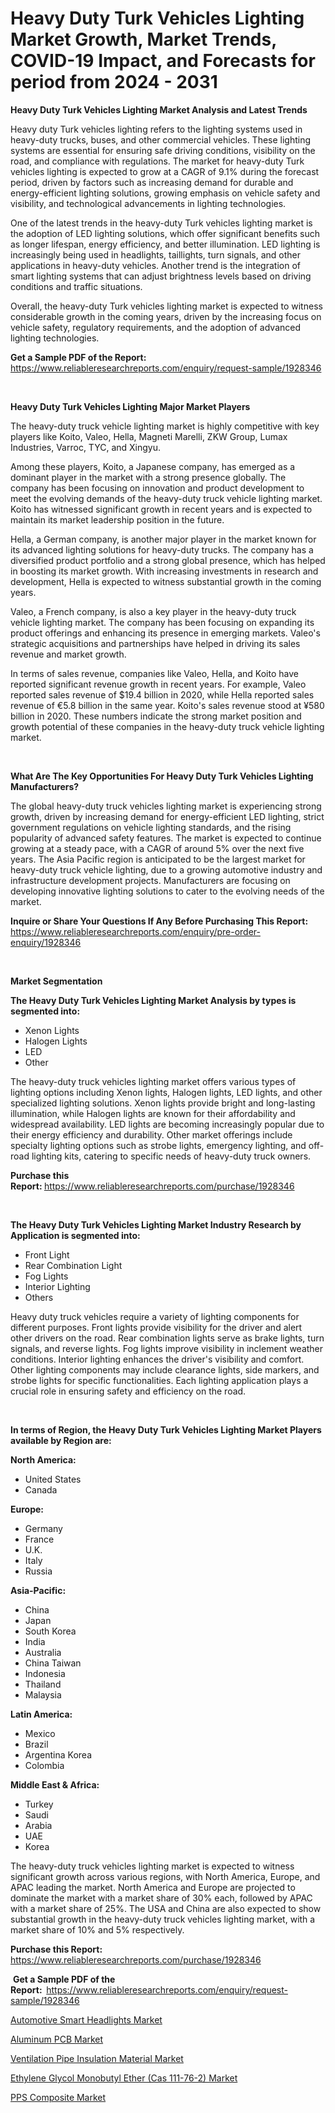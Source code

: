 <p><h1>Heavy Duty Turk Vehicles Lighting Market Growth, Market Trends, COVID-19 Impact, and Forecasts for period from 2024 - 2031</h1></p><p><strong>Heavy Duty Turk Vehicles Lighting Market Analysis and Latest Trends</strong></p>
<p><p>Heavy duty Turk vehicles lighting refers to the lighting systems used in heavy-duty trucks, buses, and other commercial vehicles. These lighting systems are essential for ensuring safe driving conditions, visibility on the road, and compliance with regulations. The market for heavy-duty Turk vehicles lighting is expected to grow at a CAGR of 9.1% during the forecast period, driven by factors such as increasing demand for durable and energy-efficient lighting solutions, growing emphasis on vehicle safety and visibility, and technological advancements in lighting technologies.</p><p>One of the latest trends in the heavy-duty Turk vehicles lighting market is the adoption of LED lighting solutions, which offer significant benefits such as longer lifespan, energy efficiency, and better illumination. LED lighting is increasingly being used in headlights, taillights, turn signals, and other applications in heavy-duty vehicles. Another trend is the integration of smart lighting systems that can adjust brightness levels based on driving conditions and traffic situations.</p><p>Overall, the heavy-duty Turk vehicles lighting market is expected to witness considerable growth in the coming years, driven by the increasing focus on vehicle safety, regulatory requirements, and the adoption of advanced lighting technologies.</p></p>
<p><strong>Get a Sample PDF of the Report:&nbsp;</strong> <a href="https://www.reliableresearchreports.com/enquiry/request-sample/1928346">https://www.reliableresearchreports.com/enquiry/request-sample/1928346</a></p>
<p>&nbsp;</p>
<p><strong>Heavy Duty Turk Vehicles Lighting Major Market Players</strong></p>
<p><p>The heavy-duty truck vehicle lighting market is highly competitive with key players like Koito, Valeo, Hella, Magneti Marelli, ZKW Group, Lumax Industries, Varroc, TYC, and Xingyu. </p><p>Among these players, Koito, a Japanese company, has emerged as a dominant player in the market with a strong presence globally. The company has been focusing on innovation and product development to meet the evolving demands of the heavy-duty truck vehicle lighting market. Koito has witnessed significant growth in recent years and is expected to maintain its market leadership position in the future.</p><p>Hella, a German company, is another major player in the market known for its advanced lighting solutions for heavy-duty trucks. The company has a diversified product portfolio and a strong global presence, which has helped in boosting its market growth. With increasing investments in research and development, Hella is expected to witness substantial growth in the coming years.</p><p>Valeo, a French company, is also a key player in the heavy-duty truck vehicle lighting market. The company has been focusing on expanding its product offerings and enhancing its presence in emerging markets. Valeo's strategic acquisitions and partnerships have helped in driving its sales revenue and market growth.</p><p>In terms of sales revenue, companies like Valeo, Hella, and Koito have reported significant revenue growth in recent years. For example, Valeo reported sales revenue of $19.4 billion in 2020, while Hella reported sales revenue of €5.8 billion in the same year. Koito's sales revenue stood at ¥580 billion in 2020. These numbers indicate the strong market position and growth potential of these companies in the heavy-duty truck vehicle lighting market.</p></p>
<p>&nbsp;</p>
<p><strong>What Are The Key Opportunities For Heavy Duty Turk Vehicles Lighting Manufacturers?</strong></p>
<p><p>The global heavy-duty truck vehicles lighting market is experiencing strong growth, driven by increasing demand for energy-efficient LED lighting, strict government regulations on vehicle lighting standards, and the rising popularity of advanced safety features. The market is expected to continue growing at a steady pace, with a CAGR of around 5% over the next five years. The Asia Pacific region is anticipated to be the largest market for heavy-duty truck vehicle lighting, due to a growing automotive industry and infrastructure development projects. Manufacturers are focusing on developing innovative lighting solutions to cater to the evolving needs of the market.</p></p>
<p><strong>Inquire or Share Your Questions If Any Before Purchasing This Report:</strong> <a href="https://www.reliableresearchreports.com/enquiry/pre-order-enquiry/1928346">https://www.reliableresearchreports.com/enquiry/pre-order-enquiry/1928346</a></p>
<p>&nbsp;</p>
<p><strong>Market Segmentation</strong></p>
<p><strong>The Heavy Duty Turk Vehicles Lighting Market Analysis by types is segmented into:</strong></p>
<p><ul><li>Xenon Lights</li><li>Halogen Lights</li><li>LED</li><li>Other</li></ul></p>
<p><p>The heavy-duty truck vehicles lighting market offers various types of lighting options including Xenon lights, Halogen lights, LED lights, and other specialized lighting solutions. Xenon lights provide bright and long-lasting illumination, while Halogen lights are known for their affordability and widespread availability. LED lights are becoming increasingly popular due to their energy efficiency and durability. Other market offerings include specialty lighting options such as strobe lights, emergency lighting, and off-road lighting kits, catering to specific needs of heavy-duty truck owners.</p></p>
<p><strong>Purchase this Report:&nbsp;</strong><a href="https://www.reliableresearchreports.com/purchase/1928346">https://www.reliableresearchreports.com/purchase/1928346</a></p>
<p>&nbsp;</p>
<p><strong>The Heavy Duty Turk Vehicles Lighting Market Industry Research by Application is segmented into:</strong></p>
<p><ul><li>Front Light</li><li>Rear Combination Light</li><li>Fog Lights</li><li>Interior Lighting</li><li>Others</li></ul></p>
<p><p>Heavy duty truck vehicles require a variety of lighting components for different purposes. Front lights provide visibility for the driver and alert other drivers on the road. Rear combination lights serve as brake lights, turn signals, and reverse lights. Fog lights improve visibility in inclement weather conditions. Interior lighting enhances the driver's visibility and comfort. Other lighting components may include clearance lights, side markers, and strobe lights for specific functionalities. Each lighting application plays a crucial role in ensuring safety and efficiency on the road.</p></p>
<p>&nbsp;</p>
<p><strong>In terms of Region, the Heavy Duty Turk Vehicles Lighting Market Players available by Region are:</strong></p>
<p>
    <p> <strong> North America: </strong>
        <ul>
            <li>United States</li>
            <li>Canada</li>
        </ul>
        </p> 
    <p> <strong> Europe: </strong>
        <ul>
            <li>Germany</li>
            <li>France</li>
            <li>U.K.</li>
            <li>Italy</li>
            <li>Russia</li>
        </ul>
        </p> 
    <p> <strong> Asia-Pacific: </strong>
        <ul>
            <li>China</li>
            <li>Japan</li>
            <li>South Korea</li>
            <li>India</li>
            <li>Australia</li>
            <li>China Taiwan</li>
            <li>Indonesia</li>
            <li>Thailand</li>
            <li>Malaysia</li>
        </ul>
        </p> 
    <p> <strong> Latin America: </strong>
        <ul>
            <li>Mexico</li>
            <li>Brazil</li>
            <li>Argentina Korea</li>
            <li>Colombia</li>
        </ul>
        </p> 
    <p> <strong> Middle East & Africa: </strong>
        <ul>
            <li>Turkey</li>
            <li>Saudi</li>
            <li>Arabia</li>
            <li>UAE</li>
            <li>Korea</li>
        </ul>
    </p>
    </p>
<p><p>The heavy-duty truck vehicles lighting market is expected to witness significant growth across various regions, with North America, Europe, and APAC leading the market. North America and Europe are projected to dominate the market with a market share of 30% each, followed by APAC with a market share of 25%. The USA and China are also expected to show substantial growth in the heavy-duty truck vehicles lighting market, with a market share of 10% and 5% respectively.</p></p>
<p><strong>Purchase this Report: </strong><a href="https://www.reliableresearchreports.com/purchase/1928346">https://www.reliableresearchreports.com/purchase/1928346</a></p>
<p>&nbsp;<strong>Get a Sample PDF of the Report:&nbsp;&nbsp;</strong><a href="https://www.reliableresearchreports.com/enquiry/request-sample/1928346">https://www.reliableresearchreports.com/enquiry/request-sample/1928346</a></p>
<p><strong></strong></p>
<p><p><a href="https://github.com/juniordelafrance/Market-Research-Report-List-2/blob/main/automotive-smart-headlights-market.md">Automotive Smart Headlights Market</a></p><p><a href="https://view.publitas.com/reportprime-1/decoding-the-aluminum-pcb-market-a-deep-dive-into-the-latest-market-trends-market-segmentation-and-competitive-analysis/">Aluminum PCB Market</a></p><p><a href="https://issuu.com/reportprime-2/docs/ventilation-pipe-insulation-material-market-size-2">Ventilation Pipe Insulation Material Market</a></p><p><a href="https://issuu.com/reportprime-2/docs/ethylene-glycol-monobutyl-ether-cas-111-76-2-marke">Ethylene Glycol Monobutyl Ether (Cas 111-76-2) Market</a></p><p><a href="https://view.publitas.com/reportprime-1/pps-composite-market-provides-a-comprehensive-analysis-including-a-macro-overview-of-the-market-as-well-as-micro-details-such-as-market-size-and-competitive-landscape/">PPS Composite Market</a></p></p>